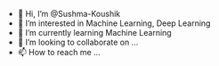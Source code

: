 - 👋 Hi, I’m @Sushma-Koushik
- 👀 I’m interested in Machine Learning, Deep Learning
- 🌱 I’m currently learning Machine Learning
- 💞️ I’m looking to collaborate on ...
- 📫 How to reach me ...

<!---
Sushma-Koushik/Sushma-Koushik is a ✨ special ✨ repository because its `README.md` (this file) appears on your GitHub profile.
You can click the Preview link to take a look at your changes.
--->
